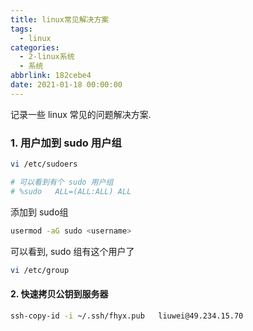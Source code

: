 ```yaml
---
title: linux常见解决方案
tags:
  - linux
categories:
  - 2-linux系统
  - 系统
abbrlink: 182cebe4
date: 2021-01-18 00:00:00
---
```


记录一些 linux 常见的问题解决方案.

<!-- more -->

### 1. 用户加到 sudo 用户组

```bash
vi /etc/sudoers

# 可以看到有个 sudo 用户组
# %sudo   ALL=(ALL:ALL) ALL
```

添加到 sudo组

```bash
usermod -aG sudo <username>
```

可以看到, sudo 组有这个用户了

```bash
vi /etc/group 
```



#### 2. 快速拷贝公钥到服务器

```bash
ssh-copy-id -i ~/.ssh/fhyx.pub   liuwei@49.234.15.70
```

